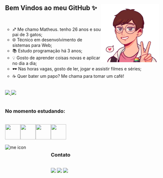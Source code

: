 ## Bem Vindos ao meu GitHub ✨ <a href="https://linktr.ee/mathttps_" target="_blank"><img align="right" alt="me icon" height="190" width="190" src="me-icon.png"></a>
</br>
<ul style="list-style-type: circle;">
    <li>♐ Me chamo Matheus. tenho 26 anos e sou pai de 3 gatos;</li>
    <li>🌐 Técnico em desenvolvimento de sistemas para Web;</li>
    <li>📚 Estudo programação há 3 anos;</li>
    <li>💡 Gosto de aprender coisas novas e aplicar no dia a dia;</li>
    <li>🕶 Nas horas vagas, gosto de ler, jogar e assistir filmes e séries;</li>
    <li>☕ Quer bater um papo? Me chama para tomar um café!</li>
</ul>

</br>

<div>
    <a href="https://github.com/CodeMathttps">
    <img height="180em" src="https://github-readme-stats.vercel.app/api/top-langs/?username=CodeMathttps&layout=compact&langs_count=7&theme=dracula"/>
    <img height="180em" src="https://github-readme-stats.vercel.app/api?username=CodeMathttps&show_icons=true&theme=dracula&include_all_commits=true&count_private=true"/>
    </a>
</div>
</br>

### No momento estudando:
</br>
<div style="display:flex;">
    <img height="50" width="50" src="https://cdn.jsdelivr.net/gh/devicons/devicon/icons/angularjs/angularjs-plain.svg" />
    <img height="50" width="50" src="https://cdn.jsdelivr.net/gh/devicons/devicon/icons/react/react-original.svg" />
    <img height="50" width="50" src="https://cdn.jsdelivr.net/gh/devicons/devicon/icons/nodejs/nodejs-original.svg" />
    <img height="50" width="50" src="https://cdn.jsdelivr.net/gh/devicons/devicon/icons/csharp/csharp-plain.svg" />
</div>
</br>

<img align="left" alt="me icon" height="150" width="150" src="https://tenor.com/view/cat-typing-fast-funny-cute-gif-13043586.gif"/>

### Contato

</br>
<div>
    <a href = "mailto:santos.matheusgr@gmail.com"><img src="https://img.shields.io/badge/Gmail-D14836?style=for-the-badge&logo=gmail&logoColor=white" target="_blank"></a>
    <a href="https://www.linkedin.com/in/santosmatheusgr" target="_blank"><img src="https://img.shields.io/badge/-LinkedIn-%230077B5?style=for-the-badge&logo=linkedin&logoColor=white" target="_blank"></a>   
    <a href="https://linktr.ee/mathttps_" target="_blank"><img src="https://img.shields.io/badge/linktree-1de9b6?style=for-the-badge&logo=linktree&logoColor=white" target="_blank"></a>   
</div>
